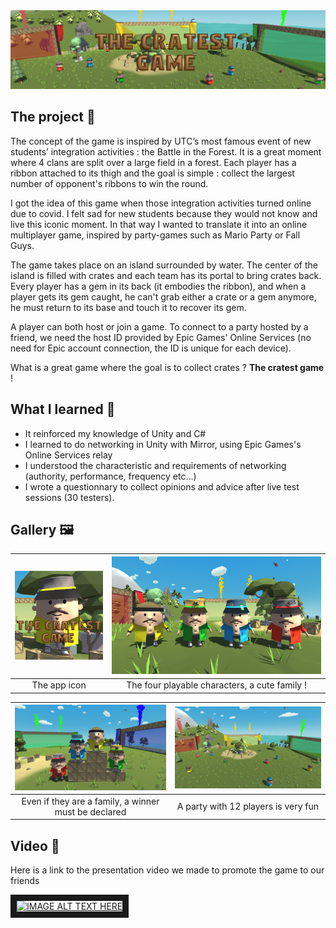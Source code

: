 <img src="Assets/Banner.png" alt="Banner.jpg"/>

## The project 🚀
The concept of the game is inspired by UTC’s most famous event of new students’ integration activities : the Battle in the Forest. It is a great moment where 4 clans are split over a large field in a forest. Each player has a ribbon attached to its thigh and the goal is simple : collect the largest number of opponent's ribbons to win the round.

I got the idea of this game when those integration activities turned online due to covid. I felt sad for new students because they would not know and live this iconic moment. In that way I wanted to translate it into an online multiplayer game, inspired by party-games such as Mario Party or Fall Guys.

The game takes place on an island surrounded by water. The center of the island is filled with crates and each team has its portal to bring crates back. Every player has a gem in its back (it embodies the ribbon), and when a player gets its gem caught, he can't grab either a crate or a gem anymore, he must return to its base and touch it to recover its gem.

A player can both host or join a game. To connect to a party hosted by a friend, we need the host ID provided by Epic Games' Online Services (no need for Epic account connection, the ID is unique for each device).

What is a great game where the goal is to collect crates ? **The cratest game** !

## What I learned 🌟
- It reinforced my knowledge of Unity and C#
- I learned to do networking in Unity with Mirror, using Epic Games's Online Services relay
- I understood the characteristic and requirements of networking (authority, performance, frequency etc...)
- I wrote a questionnary to collect opinions and advice after live test sessions (30 testers).

## Gallery 🖼️

|<img src="Assets/AppIcon.png" alt="" >|<img src="Assets/Family.png" alt="" >|
:-------------------------:|:-------------------------:
|The app icon|The four playable characters, a cute family !|

|<img src="Assets/Podium.png" alt="" >|<img src="Assets/Game.png" alt="" >|
:-------------------------:|:-------------------------:
|Even if they are a family, a winner must be declared|A party with 12 players is very fun|

## Video 🎥
Here is a link to the presentation video we made to promote the game to our friends  

<a href="http://www.youtube.com/watch?feature=player_embedded&v=xZlHn8Drr4g
" target="_blank"><img src="http://img.youtube.com/vi/xZlHn8Drr4g/0.jpg" 
alt="IMAGE ALT TEXT HERE" width="240" height="180" border="10" /></a>
